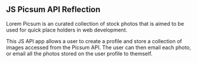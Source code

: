 ## JS Picsum API Reflection

Lorem Picsum is an curated collection of stock photos that is aimed to be used for quick place holders in web development.

This JS API app allows a user to create a profile and store a collection of images accessed from the Picsum API. The user
can then email each photo, or email all the photos stored on the user profile to themself.
